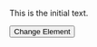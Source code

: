 <!DOCTYPE html>
<html lang="en">
<head>
  <meta charset="UTF-8">
  <meta name="viewport" content="width=device-width, initial-scale=1.0">
  <title>Change Web Element Example</title>
</head>
<body>

  <p id="elementToChange">This is the initial text.</p>
  <button id="changeButton">Change Element</button>

  <script>
    // Function to be executed when the button is clicked
    function changeElement() {
      // Get the element by its ID
      var element = document.getElementById('elementToChange');
      
      // Change the content of the element
      element.innerHTML = 'Element has been changed!';
    }

    // Get the button by its ID
    var changeButton = document.getElementById('changeButton');

    // Add a click event listener to the button
    changeButton.addEventListener('click', changeElement);
  </script>

</body>
</html>
